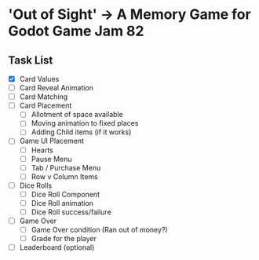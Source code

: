 # 'Out of Sight' -> A Memory Game for Godot Game Jam 82

## Task List

- [x] Card Values
- [ ] Card Reveal Animation
- [ ] Card Matching
- [ ] Card Placement
  - [ ] Allotment of space available
  - [ ] Moving animation to fixed places
  - [ ] Adding Child items (if it works)
- [ ] Game UI Placement
  - [ ] Hearts
  - [ ] Pause Menu
  - [ ] Tab / Purchase Menu
  - [ ] Row v Column Items
- [ ] Dice Rolls
  - [ ] Dice Roll Component
  - [ ] Dice Roll animation
  - [ ] Dice Roll success/failure
- [ ] Game Over
  - [ ] Game Over condition (Ran out of money?)
  - [ ] Grade for the player
- [ ] Leaderboard (optional)
